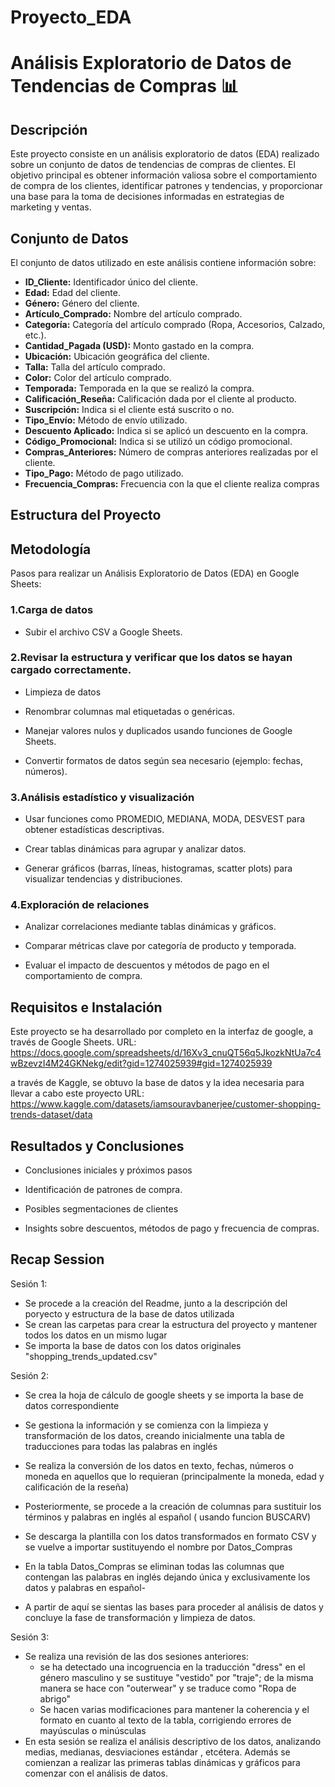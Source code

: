 # Proyecto_EDA

# Análisis Exploratorio de Datos de Tendencias de Compras 📊

## Descripción

Este proyecto consiste en un análisis exploratorio de datos (EDA) realizado sobre un conjunto de datos de tendencias de compras de clientes. El objetivo principal es obtener información valiosa sobre el comportamiento de compra de los clientes, identificar patrones y tendencias, y proporcionar una base para la toma de decisiones informadas en estrategias de marketing y ventas.

## Conjunto de Datos

El conjunto de datos utilizado en este análisis contiene información sobre:

*   **ID_Cliente:** Identificador único del cliente.
*   **Edad:** Edad del cliente.
*   **Género:** Género del cliente.
*   **Artículo_Comprado:** Nombre del artículo comprado.
*   **Categoría:** Categoría del artículo comprado (Ropa, Accesorios, Calzado, etc.).
*   **Cantidad_Pagada (USD):** Monto gastado en la compra.
*   **Ubicación:** Ubicación geográfica del cliente.
*   **Talla:** Talla del artículo comprado.
*   **Color:** Color del artículo comprado.
*   **Temporada:** Temporada en la que se realizó la compra.
*   **Calificación_Reseña:** Calificación dada por el cliente al producto.
*   **Suscripción:** Indica si el cliente está suscrito o no.
*   **Tipo_Envío:** Método de envío utilizado.
*   **Descuento Aplicado:** Indica si se aplicó un descuento en la compra.
*   **Código_Promocional:** Indica si se utilizó un código promocional.
*   **Compras_Anteriores:** Número de compras anteriores realizadas por el cliente.
*   **Tipo_Pago:** Método de pago utilizado.
*   **Frecuencia_Compras:** Frecuencia con la que el cliente realiza compras

## Estructura del Proyecto
## Metodología
 Pasos para realizar un Análisis Exploratorio de Datos (EDA) en Google Sheets:

### 1.Carga de datos

- Subir el archivo CSV a Google Sheets.

### 2.Revisar la estructura y verificar que los datos se hayan cargado correctamente.

- Limpieza de datos

- Renombrar columnas mal etiquetadas o genéricas.

- Manejar valores nulos y duplicados usando funciones de Google Sheets.

- Convertir formatos de datos según sea necesario (ejemplo: fechas, números).

### 3.Análisis estadístico y visualización

- Usar funciones como PROMEDIO, MEDIANA, MODA, DESVEST para obtener estadísticas descriptivas.

- Crear tablas dinámicas para agrupar y analizar datos.

- Generar gráficos (barras, líneas, histogramas, scatter plots) para visualizar tendencias y distribuciones.

### 4.Exploración de relaciones

- Analizar correlaciones mediante tablas dinámicas y gráficos.

- Comparar métricas clave por categoría de producto y temporada.

- Evaluar el impacto de descuentos y métodos de pago en el comportamiento de compra.

## Requisitos e Instalación
Este proyecto se ha desarrollado por completo en la interfaz de google, a través de Google Sheets.
URL: https://docs.google.com/spreadsheets/d/16Xv3_cnuQT56q5JkozkNtUa7c4wBzevzI4M24GKNekg/edit?gid=1274025939#gid=1274025939

a través de Kaggle, se obtuvo la base de datos y la idea necesaria para llevar a cabo este proyecto
URL: https://www.kaggle.com/datasets/iamsouravbanerjee/customer-shopping-trends-dataset/data

## Resultados y Conclusiones
- Conclusiones iniciales y próximos pasos

- Identificación de patrones de compra.

- Posibles segmentaciones de clientes
- Insights sobre descuentos, métodos de pago y frecuencia de compras.
## Recap Session
Sesión 1: 
- Se procede a la creación del Readme, junto a la descripción del poryecto y estructura de la base de datos utilizada
- Se crean las carpetas para crear la estructura del proyecto y mantener todos los datos en un mismo lugar
- Se importa la base de datos con los datos originales "shopping_trends_updated.csv"

Sesión 2: 
- Se crea la hoja de cálculo de google sheets y se importa la base de datos correspondiente
- Se gestiona la información y se comienza con la limpieza y transformación de los datos, creando inicialmente una tabla de traducciones para todas las palabras en inglés
- Se realiza la conversión de los datos en texto, fechas, números o moneda en aquellos que lo requieran (principalmente la moneda, edad y calificación de la reseña)

- Posteriormente, se procede a la creación de columnas para sustituir los términos y palabras en inglés al español ( usando funcion BUSCARV)
- Se descarga la plantilla con los datos transformados en formato CSV y se vuelve a importar sustituyendo el nombre por Datos_Compras
- En la tabla Datos_Compras se eliminan todas las columnas que contengan las palabras en inglés dejando única y exclusivamente los datos y palabras en español-
- A partir de aquí se sientas las bases para proceder al análisis de datos y concluye la fase de transformación y limpieza de datos.

Sesión 3:

- Se realiza una revisión de las dos sesiones anteriores:
   * se ha detectado una incogruencia en la traducción "dress" en el género masculino y se sustituye "vestido" por "traje"; de la misma manera se hace con "outerwear" y se traduce como "Ropa de abrigo"
   * Se hacen varias modificaciones para mantener la coherencia y el formato en cuanto al texto de la tabla, corrigiendo errores de mayúsculas o minúsculas
- En esta sesión se realiza el análisis descriptivo de los datos, analizando medias, medianas, desviaciones estándar , etcétera. Además se comienzan a realizar las primeras tablas dinámicas y gráficos para comenzar con el análisis de datos.